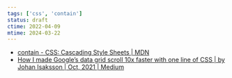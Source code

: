 ```yaml
---
tags: ['css', 'contain']
status: draft
ctime: 2022-04-09
mtime: 2024-03-22
---
```


- [contain - CSS: Cascading Style Sheets | MDN](https://developer.mozilla.org/ko/docs/Web/CSS/contain)
- [How I made Google’s data grid scroll 10x faster with one line of CSS | by Johan Isaksson | Oct, 2021 | Medium](https://medium.com/@johan.isaksson/how-i-made-googles-data-grid-scroll-10x-faster-with-one-line-of-css-78cb1e8d9cb1)
